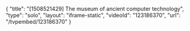 {
    "title": "[1508521429] The museum of ancient computer technology",
    "type": "solo",
    "layout": "iframe-static",
    "videoId": "123186370",
    "url": "\/tvpembed\/123186370"
}
